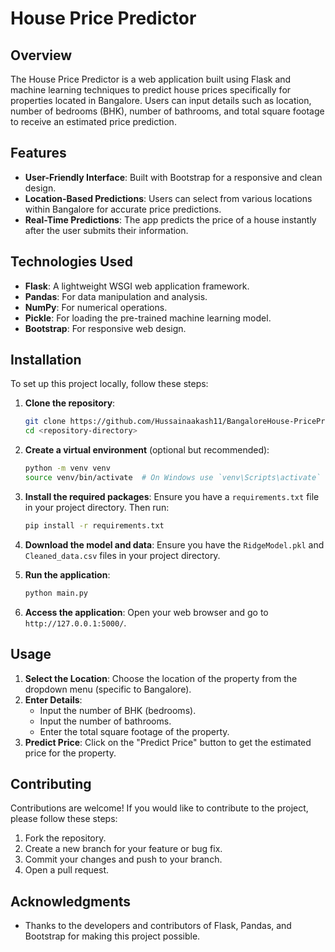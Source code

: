 # House Price Predictor

## Overview

The House Price Predictor is a web application built using Flask and machine learning techniques to predict house prices specifically for properties located in Bangalore. Users can input details such as location, number of bedrooms (BHK), number of bathrooms, and total square footage to receive an estimated price prediction.

## Features

- **User-Friendly Interface**: Built with Bootstrap for a responsive and clean design.
- **Location-Based Predictions**: Users can select from various locations within Bangalore for accurate price predictions.
- **Real-Time Predictions**: The app predicts the price of a house instantly after the user submits their information.

## Technologies Used

- **Flask**: A lightweight WSGI web application framework.
- **Pandas**: For data manipulation and analysis.
- **NumPy**: For numerical operations.
- **Pickle**: For loading the pre-trained machine learning model.
- **Bootstrap**: For responsive web design.

## Installation

To set up this project locally, follow these steps:

1. **Clone the repository**:
   ```bash
   git clone https://github.com/Hussainaakash11/BangaloreHouse-PricePredictor
   cd <repository-directory>
   ```

2. **Create a virtual environment** (optional but recommended):
   ```bash
   python -m venv venv
   source venv/bin/activate  # On Windows use `venv\Scripts\activate`
   ```

3. **Install the required packages**:
   Ensure you have a `requirements.txt` file in your project directory. Then run:
   ```bash
   pip install -r requirements.txt
   ```

4. **Download the model and data**:
   Ensure you have the `RidgeModel.pkl` and `Cleaned_data.csv` files in your project directory.

5. **Run the application**:
   ```bash
   python main.py
   ```

6. **Access the application**: Open your web browser and go to `http://127.0.0.1:5000/`.

## Usage

1. **Select the Location**: Choose the location of the property from the dropdown menu (specific to Bangalore).
2. **Enter Details**:
   - Input the number of BHK (bedrooms).
   - Input the number of bathrooms.
   - Enter the total square footage of the property.
3. **Predict Price**: Click on the "Predict Price" button to get the estimated price for the property.

## Contributing

Contributions are welcome! If you would like to contribute to the project, please follow these steps:

1. Fork the repository.
2. Create a new branch for your feature or bug fix.
3. Commit your changes and push to your branch.
4. Open a pull request.

## Acknowledgments

- Thanks to the developers and contributors of Flask, Pandas, and Bootstrap for making this project possible.

